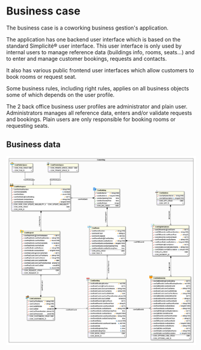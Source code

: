 <h1> Business case </h1>

The business case is a coworking business gestion's application.

The application has one backend user interface which is based on the standard Simplicité® user interface. This user interface is only used by internal users to manage reference data (buildings info, rooms, seats...) and to enter and manage customer bookings, requests and contacts.

It also has various public frontend user interfaces which allow customers to book rooms or request seat.

Some business rules, including right rules, applies on all business objects some of which depends on the user profile.

The 2 back office business user profiles are administrator and plain user. Administrators manages all reference data, enters and/or validate requests and bookings. Plain users are only responsible for booking rooms or requesting seats.

<h2>Business data </h2>

<img src="./ModelCoworking.png"/>

